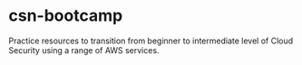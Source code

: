# csn-bootcamp
Practice resources to transition from beginner to intermediate level of Cloud Security using a range of AWS services.
